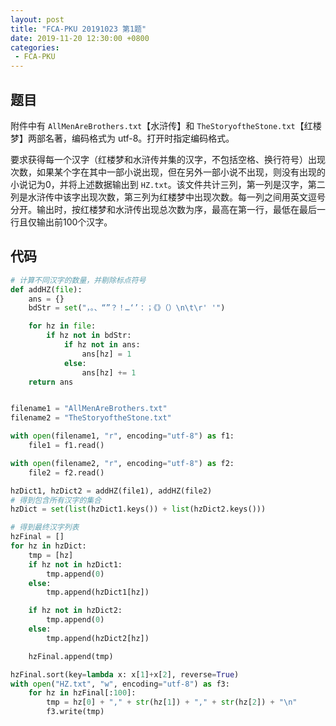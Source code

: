 ```yaml
---
layout: post
title: "FCA-PKU 20191023 第1题"
date: 2019-11-20 12:30:00 +0800
categories: 
 - FCA-PKU
---
```


## 题目

附件中有 `AllMenAreBrothers.txt`【水浒传】和 `TheStoryoftheStone.txt`【红楼梦】两部名著，编码格式为 utf-8。打开时指定编码格式。

<!-- more -->

要求获得每一个汉字（红楼梦和水浒传并集的汉字，不包括空格、换行符号）出现次数，如果某个字在其中一部小说出现，但在另外一部小说不出现，则没有出现的小说记为0，并将上述数据输出到 `HZ.txt`。该文件共计三列，第一列是汉字，第二列是水浒传中该字出现次数，第三列为红楼梦中出现次数。每一列之间用英文逗号分开。输出时，按红楼梦和水浒传出现总次数为序，最高在第一行，最低在最后一行且仅输出前100个汉字。

## 代码

```python
# 计算不同汉字的数量，并剔除标点符号
def addHZ(file):
    ans = {}
    bdStr = set("，。、“”？！…‘’：；《》（）\n\t\r' '")

    for hz in file:
        if hz not in bdStr:
            if hz not in ans:
                ans[hz] = 1
            else:
                ans[hz] += 1
    return ans


filename1 = "AllMenAreBrothers.txt"
filename2 = "TheStoryoftheStone.txt"

with open(filename1, "r", encoding="utf-8") as f1:
    file1 = f1.read()

with open(filename2, "r", encoding="utf-8") as f2:
    file2 = f2.read()

hzDict1, hzDict2 = addHZ(file1), addHZ(file2)
# 得到包含所有汉字的集合
hzDict = set(list(hzDict1.keys()) + list(hzDict2.keys()))

# 得到最终汉字列表
hzFinal = []
for hz in hzDict:
    tmp = [hz]
    if hz not in hzDict1:
        tmp.append(0)
    else:
        tmp.append(hzDict1[hz])

    if hz not in hzDict2:
        tmp.append(0)
    else:
        tmp.append(hzDict2[hz])

    hzFinal.append(tmp)

hzFinal.sort(key=lambda x: x[1]+x[2], reverse=True)
with open("HZ.txt", "w", encoding="utf-8") as f3:
    for hz in hzFinal[:100]:
        tmp = hz[0] + "," + str(hz[1]) + "," + str(hz[2]) + "\n"
        f3.write(tmp)
```
